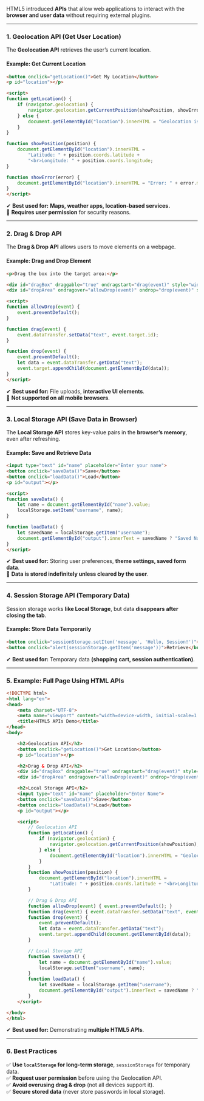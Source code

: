 HTML5 introduced **APIs** that allow web applications to interact with the **browser and user data** without requiring external plugins.

---

### **1. Geolocation API (Get User Location)**
The **Geolocation API** retrieves the user’s current location.

#### **Example: Get Current Location**
```html
<button onclick="getLocation()">Get My Location</button>
<p id="location"></p>

<script>
function getLocation() {
    if (navigator.geolocation) {
        navigator.geolocation.getCurrentPosition(showPosition, showError);
    } else {
        document.getElementById("location").innerHTML = "Geolocation is not supported.";
    }
}

function showPosition(position) {
    document.getElementById("location").innerHTML =
        "Latitude: " + position.coords.latitude +
        "<br>Longitude: " + position.coords.longitude;
}

function showError(error) {
    document.getElementById("location").innerHTML = "Error: " + error.message;
}
</script>
```
✔ **Best used for:** **Maps, weather apps, location-based services.**  
🚨 **Requires user permission** for security reasons.

---

### **2. Drag & Drop API**
The **Drag & Drop API** allows users to move elements on a webpage.

#### **Example: Drag and Drop Element**
```html
<p>Drag the box into the target area:</p>

<div id="dragBox" draggable="true" ondragstart="drag(event)" style="width: 100px; height: 100px; background-color: red;"></div>
<div id="dropArea" ondragover="allowDrop(event)" ondrop="drop(event)" style="width: 200px; height: 200px; background-color: lightgray; margin-top: 20px;"></div>

<script>
function allowDrop(event) {
    event.preventDefault();
}

function drag(event) {
    event.dataTransfer.setData("text", event.target.id);
}

function drop(event) {
    event.preventDefault();
    let data = event.dataTransfer.getData("text");
    event.target.appendChild(document.getElementById(data));
}
</script>
```
✔ **Best used for:** File uploads, **interactive UI elements**.  
🚨 **Not supported on all mobile browsers**.

---

### **3. Local Storage API (Save Data in Browser)**
The **Local Storage API** stores key-value pairs in the **browser’s memory**, even after refreshing.

#### **Example: Save and Retrieve Data**
```html
<input type="text" id="name" placeholder="Enter your name">
<button onclick="saveData()">Save</button>
<button onclick="loadData()">Load</button>
<p id="output"></p>

<script>
function saveData() {
    let name = document.getElementById("name").value;
    localStorage.setItem("username", name);
}

function loadData() {
    let savedName = localStorage.getItem("username");
    document.getElementById("output").innerText = savedName ? "Saved Name: " + savedName : "No data found.";
}
</script>
```
✔ **Best used for:** Storing user preferences, **theme settings, saved form data**.  
🚨 **Data is stored indefinitely unless cleared by the user**.

---

### **4. Session Storage API (Temporary Data)**
Session storage works **like Local Storage**, but data **disappears after closing the tab**.

#### **Example: Store Data Temporarily**
```html
<button onclick="sessionStorage.setItem('message', 'Hello, Session!')">Save to Session</button>
<button onclick="alert(sessionStorage.getItem('message'))">Retrieve</button>
```
✔ **Best used for:** Temporary data **(shopping cart, session authentication)**.

---

### **5. Example: Full Page Using HTML APIs**
```html
<!DOCTYPE html>
<html lang="en">
<head>
    <meta charset="UTF-8">
    <meta name="viewport" content="width=device-width, initial-scale=1.0">
    <title>HTML5 APIs Demo</title>
</head>
<body>

    <h2>Geolocation API</h2>
    <button onclick="getLocation()">Get Location</button>
    <p id="location"></p>

    <h2>Drag & Drop API</h2>
    <div id="dragBox" draggable="true" ondragstart="drag(event)" style="width: 100px; height: 100px; background-color: blue;"></div>
    <div id="dropArea" ondragover="allowDrop(event)" ondrop="drop(event)" style="width: 200px; height: 200px; background-color: lightgray; margin-top: 20px;"></div>

    <h2>Local Storage API</h2>
    <input type="text" id="name" placeholder="Enter Name">
    <button onclick="saveData()">Save</button>
    <button onclick="loadData()">Load</button>
    <p id="output"></p>

    <script>
        // Geolocation API
        function getLocation() {
            if (navigator.geolocation) {
                navigator.geolocation.getCurrentPosition(showPosition);
            } else {
                document.getElementById("location").innerHTML = "Geolocation not supported.";
            }
        }
        function showPosition(position) {
            document.getElementById("location").innerHTML =
                "Latitude: " + position.coords.latitude + "<br>Longitude: " + position.coords.longitude;
        }

        // Drag & Drop API
        function allowDrop(event) { event.preventDefault(); }
        function drag(event) { event.dataTransfer.setData("text", event.target.id); }
        function drop(event) {
            event.preventDefault();
            let data = event.dataTransfer.getData("text");
            event.target.appendChild(document.getElementById(data));
        }

        // Local Storage API
        function saveData() {
            let name = document.getElementById("name").value;
            localStorage.setItem("username", name);
        }
        function loadData() {
            let savedName = localStorage.getItem("username");
            document.getElementById("output").innerText = savedName ? "Saved Name: " + savedName : "No data found.";
        }
    </script>

</body>
</html>
```
✔ **Best used for:** Demonstrating **multiple HTML5 APIs**.

---

### **6. Best Practices**
✅ **Use `localStorage` for long-term storage**, `sessionStorage` for temporary data.  
✅ **Request user permission** before using the Geolocation API.  
✅ **Avoid overusing drag & drop** (not all devices support it).  
✅ **Secure stored data** (never store passwords in local storage).  
